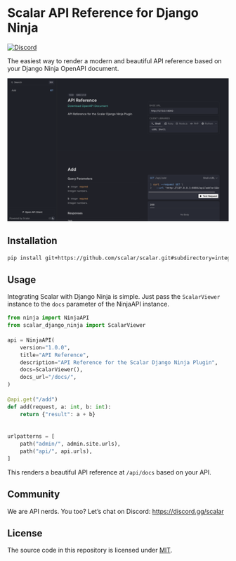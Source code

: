 # Scalar API Reference for Django Ninja

[![Discord](https://img.shields.io/discord/1135330207960678410?style=flat&color=5865F2)](https://discord.gg/scalar)

The easiest way to render a modern and beautiful API reference based on your Django Ninja OpenAPI document.

![django-ninja](ninja.png)

## Installation

```bash
pip install git+https://github.com/scalar/scalar.git#subdirectory=integrations/scalar_django_ninja
```

## Usage

Integrating Scalar with Django Ninja is simple.
Just pass the `ScalarViewer` instance to the `docs` parameter of the NinjaAPI instance.

```python
from ninja import NinjaAPI
from scalar_django_ninja import ScalarViewer

api = NinjaAPI(
    version="1.0.0",
    title="API Reference",
    description="API Reference for the Scalar Django Ninja Plugin",
    docs=ScalarViewer(),
    docs_url="/docs/",
)

@api.get("/add")
def add(request, a: int, b: int):
    return {"result": a + b}


urlpatterns = [
    path("admin/", admin.site.urls),
    path("api/", api.urls),
]

```

This renders a beautiful API reference at `/api/docs` based on your API.

## Community

We are API nerds. You too? Let’s chat on Discord: <https://discord.gg/scalar>

## License

The source code in this repository is licensed under [MIT](https://github.com/scalar/scalar/blob/main/LICENSE).
